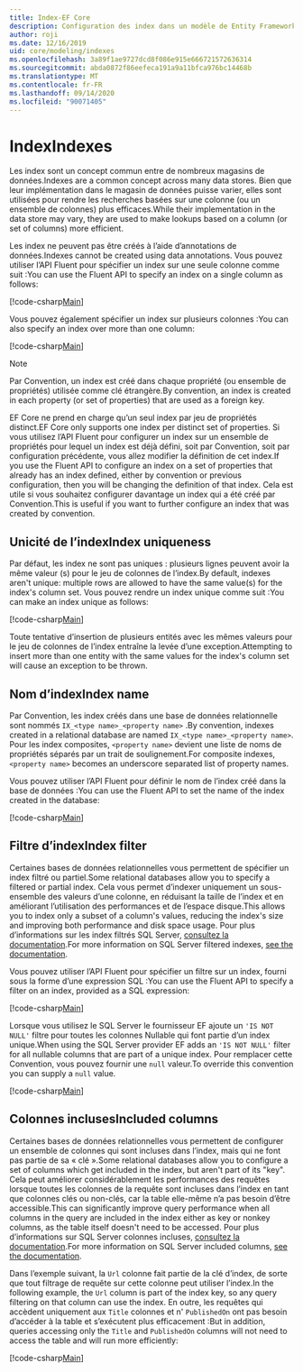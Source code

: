 ```yaml
---
title: Index-EF Core
description: Configuration des index dans un modèle de Entity Framework Core
author: roji
ms.date: 12/16/2019
uid: core/modeling/indexes
ms.openlocfilehash: 3a89f1ae9727dcd8f086e915e666721572636314
ms.sourcegitcommit: abda0872f86eefeca191a9a11bfca976bc14468b
ms.translationtype: MT
ms.contentlocale: fr-FR
ms.lasthandoff: 09/14/2020
ms.locfileid: "90071405"
---
```

# <a name="indexes"></a><span data-ttu-id="7e7e0-103">Index</span><span class="sxs-lookup"><span data-stu-id="7e7e0-103">Indexes</span></span>

<span data-ttu-id="7e7e0-104">Les index sont un concept commun entre de nombreux magasins de données.</span><span class="sxs-lookup"><span data-stu-id="7e7e0-104">Indexes are a common concept across many data stores.</span></span> <span data-ttu-id="7e7e0-105">Bien que leur implémentation dans le magasin de données puisse varier, elles sont utilisées pour rendre les recherches basées sur une colonne (ou un ensemble de colonnes) plus efficaces.</span><span class="sxs-lookup"><span data-stu-id="7e7e0-105">While their implementation in the data store may vary, they are used to make lookups based on a column (or set of columns) more efficient.</span></span>

<span data-ttu-id="7e7e0-106">Les index ne peuvent pas être créés à l’aide d’annotations de données.</span><span class="sxs-lookup"><span data-stu-id="7e7e0-106">Indexes cannot be created using data annotations.</span></span> <span data-ttu-id="7e7e0-107">Vous pouvez utiliser l’API Fluent pour spécifier un index sur une seule colonne comme suit :</span><span class="sxs-lookup"><span data-stu-id="7e7e0-107">You can use the Fluent API to specify an index on a single column as follows:</span></span>

[!code-csharp[Main](../../../samples/core/Modeling/FluentAPI/Index.cs?name=Index&highlight=4)]

<span data-ttu-id="7e7e0-108">Vous pouvez également spécifier un index sur plusieurs colonnes :</span><span class="sxs-lookup"><span data-stu-id="7e7e0-108">You can also specify an index over more than one column:</span></span>

[!code-csharp[Main](../../../samples/core/Modeling/FluentAPI/IndexComposite.cs?name=Composite&highlight=4)]

> [!NOTE]
> <span data-ttu-id="7e7e0-109">Par Convention, un index est créé dans chaque propriété (ou ensemble de propriétés) utilisée comme clé étrangère.</span><span class="sxs-lookup"><span data-stu-id="7e7e0-109">By convention, an index is created in each property (or set of properties) that are used as a foreign key.</span></span>
>
> <span data-ttu-id="7e7e0-110">EF Core ne prend en charge qu’un seul index par jeu de propriétés distinct.</span><span class="sxs-lookup"><span data-stu-id="7e7e0-110">EF Core only supports one index per distinct set of properties.</span></span> <span data-ttu-id="7e7e0-111">Si vous utilisez l’API Fluent pour configurer un index sur un ensemble de propriétés pour lequel un index est déjà défini, soit par Convention, soit par configuration précédente, vous allez modifier la définition de cet index.</span><span class="sxs-lookup"><span data-stu-id="7e7e0-111">If you use the Fluent API to configure an index on a set of properties that already has an index defined, either by convention or previous configuration, then you will be changing the definition of that index.</span></span> <span data-ttu-id="7e7e0-112">Cela est utile si vous souhaitez configurer davantage un index qui a été créé par Convention.</span><span class="sxs-lookup"><span data-stu-id="7e7e0-112">This is useful if you want to further configure an index that was created by convention.</span></span>

## <a name="index-uniqueness"></a><span data-ttu-id="7e7e0-113">Unicité de l’index</span><span class="sxs-lookup"><span data-stu-id="7e7e0-113">Index uniqueness</span></span>

<span data-ttu-id="7e7e0-114">Par défaut, les index ne sont pas uniques : plusieurs lignes peuvent avoir la même valeur (s) pour le jeu de colonnes de l’index.</span><span class="sxs-lookup"><span data-stu-id="7e7e0-114">By default, indexes aren't unique: multiple rows are allowed to have the same value(s) for the index's column set.</span></span> <span data-ttu-id="7e7e0-115">Vous pouvez rendre un index unique comme suit :</span><span class="sxs-lookup"><span data-stu-id="7e7e0-115">You can make an index unique as follows:</span></span>

[!code-csharp[Main](../../../samples/core/Modeling/FluentAPI/IndexUnique.cs?name=IndexUnique&highlight=5)]

<span data-ttu-id="7e7e0-116">Toute tentative d’insertion de plusieurs entités avec les mêmes valeurs pour le jeu de colonnes de l’index entraîne la levée d’une exception.</span><span class="sxs-lookup"><span data-stu-id="7e7e0-116">Attempting to insert more than one entity with the same values for the index's column set will cause an exception to be thrown.</span></span>

## <a name="index-name"></a><span data-ttu-id="7e7e0-117">Nom d’index</span><span class="sxs-lookup"><span data-stu-id="7e7e0-117">Index name</span></span>

<span data-ttu-id="7e7e0-118">Par Convention, les index créés dans une base de données relationnelle sont nommés `IX_<type name>_<property name>` .</span><span class="sxs-lookup"><span data-stu-id="7e7e0-118">By convention, indexes created in a relational database are named `IX_<type name>_<property name>`.</span></span> <span data-ttu-id="7e7e0-119">Pour les index composites, `<property name>` devient une liste de noms de propriétés séparés par un trait de soulignement.</span><span class="sxs-lookup"><span data-stu-id="7e7e0-119">For composite indexes, `<property name>` becomes an underscore separated list of property names.</span></span>

<span data-ttu-id="7e7e0-120">Vous pouvez utiliser l’API Fluent pour définir le nom de l’index créé dans la base de données :</span><span class="sxs-lookup"><span data-stu-id="7e7e0-120">You can use the Fluent API to set the name of the index created in the database:</span></span>

[!code-csharp[Main](../../../samples/core/Modeling/FluentAPI/IndexName.cs?name=IndexName&highlight=5)]

## <a name="index-filter"></a><span data-ttu-id="7e7e0-121">Filtre d’index</span><span class="sxs-lookup"><span data-stu-id="7e7e0-121">Index filter</span></span>

<span data-ttu-id="7e7e0-122">Certaines bases de données relationnelles vous permettent de spécifier un index filtré ou partiel.</span><span class="sxs-lookup"><span data-stu-id="7e7e0-122">Some relational databases allow you to specify a filtered or partial index.</span></span> <span data-ttu-id="7e7e0-123">Cela vous permet d’indexer uniquement un sous-ensemble des valeurs d’une colonne, en réduisant la taille de l’index et en améliorant l’utilisation des performances et de l’espace disque.</span><span class="sxs-lookup"><span data-stu-id="7e7e0-123">This allows you to index only a subset of a column's values, reducing the index's size and improving both performance and disk space usage.</span></span> <span data-ttu-id="7e7e0-124">Pour plus d’informations sur les index filtrés SQL Server, [consultez la documentation](/sql/relational-databases/indexes/create-filtered-indexes).</span><span class="sxs-lookup"><span data-stu-id="7e7e0-124">For more information on SQL Server filtered indexes, [see the documentation](/sql/relational-databases/indexes/create-filtered-indexes).</span></span>

<span data-ttu-id="7e7e0-125">Vous pouvez utiliser l’API Fluent pour spécifier un filtre sur un index, fourni sous la forme d’une expression SQL :</span><span class="sxs-lookup"><span data-stu-id="7e7e0-125">You can use the Fluent API to specify a filter on an index, provided as a SQL expression:</span></span>

[!code-csharp[Main](../../../samples/core/Modeling/FluentAPI/IndexFilter.cs?name=IndexFilter&highlight=5)]

<span data-ttu-id="7e7e0-126">Lorsque vous utilisez le SQL Server le fournisseur EF ajoute un `'IS NOT NULL'` filtre pour toutes les colonnes Nullable qui font partie d’un index unique.</span><span class="sxs-lookup"><span data-stu-id="7e7e0-126">When using the SQL Server provider EF adds an `'IS NOT NULL'` filter for all nullable columns that are part of a unique index.</span></span> <span data-ttu-id="7e7e0-127">Pour remplacer cette Convention, vous pouvez fournir une `null` valeur.</span><span class="sxs-lookup"><span data-stu-id="7e7e0-127">To override this convention you can supply a `null` value.</span></span>

[!code-csharp[Main](../../../samples/core/Modeling/FluentAPI/IndexNoFilter.cs?name=IndexNoFilter&highlight=6)]

## <a name="included-columns"></a><span data-ttu-id="7e7e0-128">Colonnes incluses</span><span class="sxs-lookup"><span data-stu-id="7e7e0-128">Included columns</span></span>

<span data-ttu-id="7e7e0-129">Certaines bases de données relationnelles vous permettent de configurer un ensemble de colonnes qui sont incluses dans l’index, mais qui ne font pas partie de sa « clé ».</span><span class="sxs-lookup"><span data-stu-id="7e7e0-129">Some relational databases allow you to configure a set of columns which get included in the index, but aren't part of its "key".</span></span> <span data-ttu-id="7e7e0-130">Cela peut améliorer considérablement les performances des requêtes lorsque toutes les colonnes de la requête sont incluses dans l’index en tant que colonnes clés ou non-clés, car la table elle-même n’a pas besoin d’être accessible.</span><span class="sxs-lookup"><span data-stu-id="7e7e0-130">This can significantly improve query performance when all columns in the query are included in the index either as key or nonkey columns, as the table itself doesn't need to be accessed.</span></span> <span data-ttu-id="7e7e0-131">Pour plus d’informations sur SQL Server colonnes incluses, [consultez la documentation](/sql/relational-databases/indexes/create-indexes-with-included-columns).</span><span class="sxs-lookup"><span data-stu-id="7e7e0-131">For more information on SQL Server included columns, [see the documentation](/sql/relational-databases/indexes/create-indexes-with-included-columns).</span></span>

<span data-ttu-id="7e7e0-132">Dans l’exemple suivant, la `Url` colonne fait partie de la clé d’index, de sorte que tout filtrage de requête sur cette colonne peut utiliser l’index.</span><span class="sxs-lookup"><span data-stu-id="7e7e0-132">In the following example, the `Url` column is part of the index key, so any query filtering on that column can use the index.</span></span> <span data-ttu-id="7e7e0-133">En outre, les requêtes qui accèdent uniquement aux `Title` colonnes et n' `PublishedOn` ont pas besoin d’accéder à la table et s’exécutent plus efficacement :</span><span class="sxs-lookup"><span data-stu-id="7e7e0-133">But in addition, queries accessing only the `Title` and `PublishedOn` columns will not need to access the table and will run more efficiently:</span></span>

[!code-csharp[Main](../../../samples/core/Modeling/FluentAPI/IndexInclude.cs?name=IndexInclude&highlight=5-9)]
